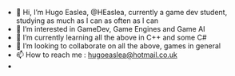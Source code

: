 - 👋 Hi, I’m Hugo Easlea, @HEaslea, currently a game dev student, studying as much as I can as often as I can
- 👀 I’m interested in GameDev, Game Engines and Game AI
- 🌱 I’m currently learning all the above in C++ and some C#
- 💞️ I’m looking to collaborate on all the above, games in general
- 📫 How to reach me : hugoeaslea@hotmail.co.uk
- 
<!---
HEaslea/HEaslea is a ✨ special ✨ repository because its `README.md` (this file) appears on your GitHub profile.
You can click the Preview link to take a look at your changes.
--->
